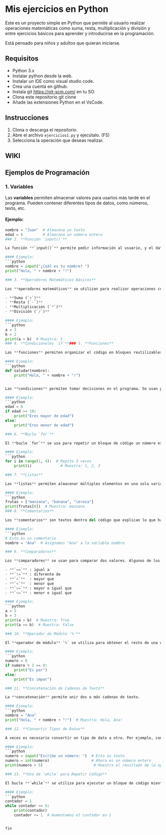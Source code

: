 # Mis ejercicios en Python

Este es un proyecto simple en Python que permite al usuario realizar operaciones matemáticas como suma, resta, multiplicación y división y entre ejercicios básicos para aprender y introducirse en la programación.

Está pensado para niños y adultos que quieran iniciarse.

## Requisitos

- Python 3.x
- Instalar python desde la web.
- Instalar un IDE como visual studio code.
- Crea una cuenta en github.
- Instala git https://git-scm.com/ en tu SO.
- Clona este repositorio git clone 
- Añade las extensiones Python en el VsCode.


## Instrucciones

1. Clona o descarga el repositorio.
2. Abre el archivo `ejercicios1.py` y ejecútalo. (F5)
3. Selecciona la operación que deseas realizar.



## WIKI

## Ejemplos de Programación

### 1. **Variables**

Las **variables** permiten almacenar valores para usarlos más tarde en el programa. Pueden contener diferentes tipos de datos, como números, texto, etc.

#### Ejemplo:
```python
nombre = "Juan"  # Almacena un texto
edad = 6         # Almacena un número entero
### 2. **Función `input()`**

La función **`input()`** permite pedir información al usuario, y el dato que se ingresa se guarda como texto.

#### Ejemplo:
```python
nombre = input("¿Cuál es tu nombre? ")
print("Hola, " + nombre + "!")

### 3. **Operadores Matemáticos Básicos**

Los **operadores matemáticos** se utilizan para realizar operaciones con números. Los más comunes son:

- **Suma (`+`)**
- **Resta (`-`)**
- **Multiplicación (`*`)**
- **División (`/`)**

#### Ejemplo:
```python
a = 3
b = 2
print(a + b)  # Muestra: 5
### 4. **Condicionales `if`**### 5. **Funciones**

Las **funciones** permiten organizar el código en bloques reutilizables. Se definen con la palabra clave `def` seguida del nombre de la función.

#### Ejemplo:
```python
def saludar(nombre):
    print("Hola, " + nombre + "!")


Las **condiciones** permiten tomar decisiones en el programa. Se usan para ejecutar una parte del código si se cumple una condición, y otra parte si no se cumple.

#### Ejemplo:
```python
edad = 6
if edad >= 18:
    print("Eres mayor de edad")
else:
    print("Eres menor de edad")

### 6. **Bucle `for`**

El **bucle `for`** se usa para repetir un bloque de código un número específico de veces. Se puede usar con un rango de números o con una lista.

#### Ejemplo:
```python
for i in range(1, 4):  # Repite 3 veces
    print(i)             # Muestra: 1, 2, 3

### 7. **Listas**

Las **listas** permiten almacenar múltiples elementos en una sola variable. Cada elemento tiene un índice que comienza en 0.

#### Ejemplo:
```python
frutas = ["manzana", "banana", "cereza"]
print(frutas[0])  # Muestra: manzana
### 8. **Comentarios**

Los **comentarios** son textos dentro del código que explican lo que hace el código. Los comentarios no son ejecutados.

#### Ejemplo:
```python
# Esto es un comentario
nombre = "Ana"  # Asignamos "Ana" a la variable nombre

### 9. **Comparadores**

Los **comparadores** se usan para comparar dos valores. Algunos de los más comunes son:

- **`==`** : igual a
- **`!=`** : diferente de
- **`>`**  : mayor que
- **`<`**  : menor que
- **`>=`** : mayor o igual que
- **`<=`** : menor o igual que

#### Ejemplo:
```python
a = 5
b = 3
print(a > b)  # Muestra: True
print(a == b)  # Muestra: False

### 10. **Operador de Módulo `%`**

El **operador de módulo** `%` se utiliza para obtener el resto de una división.

#### Ejemplo:
```python
numero = 8
if numero % 2 == 0:
    print("Es par")
else:
    print("Es impar")

### 11. **Concatenación de Cadenas de Texto**

La **concatenación** permite unir dos o más cadenas de texto.

#### Ejemplo:
```python
nombre = "Ana"
print("Hola, " + nombre + "!")  # Muestra: Hola, Ana!

### 12. **Convertir Tipos de Datos**

A veces es necesario convertir un tipo de dato a otro. Por ejemplo, convertir texto a un número entero para poder realizar operaciones matemáticas.

#### Ejemplo:
```python
numero = input("Escribe un número: ")  # Esto es texto
numero = int(numero)                   # Ahora es un número entero
print(numero + 5)                       # Muestra el resultado de la operación

### 13. **Uso de `while` para Repetir Código**

El bucle **`while`** se utiliza para ejecutar un bloque de código mientras se cumpla una condición. Es útil cuando no sabemos cuántas veces necesitamos repetir una acción.

#### Ejemplo:
```python
contador = 1
while contador <= 5:
    print(contador)
    contador += 1  # Aumentamos el contador en 1


fin